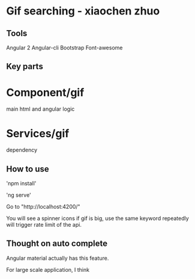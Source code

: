 # Gif searching - xiaochen zhuo


## Tools

Angular 2
Angular-cli
Bootstrap
Font-awesome

## Key parts

# Component/gif
  main html and angular logic

# Services/gif
  dependency

## How to use

'npm install'

'ng serve'

Go to "http://localhost:4200/"

You will see a spinner icons if gif is big, use the same keyword repeatedly will trigger rate limit of the api.

## Thought on auto complete

Angular material actually has this feature.

For large scale application, I think 


